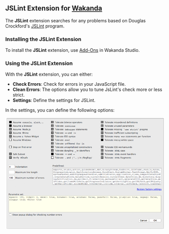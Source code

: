 ## JSLint Extension for [Wakanda](http://wakanda.org)
The __JSLint__ extension searches for any problems based on Douglas Crockford's [JSLint](http://www.jslint.com/) program.


### Installing the JSLint Extension
To install the __JSLint__ extension, use [Add-Ons](http://doc.wakanda.org/WakandaStudio0/help/Title/en/page4263.html) in Wakanda Studio.


### Using the JSLint Extension
With the __JSLint__ extension, you can either:

* **Check Errors**: Check for errors in your JavaScript file.
* **Clean Errors**: The options allow you to tune JsLint's check more or less strict.
* **Settings**: Define the settings for JSLint.

In the settings, you can define the following options:

![JSMin Extension](docimages/settings.png)
